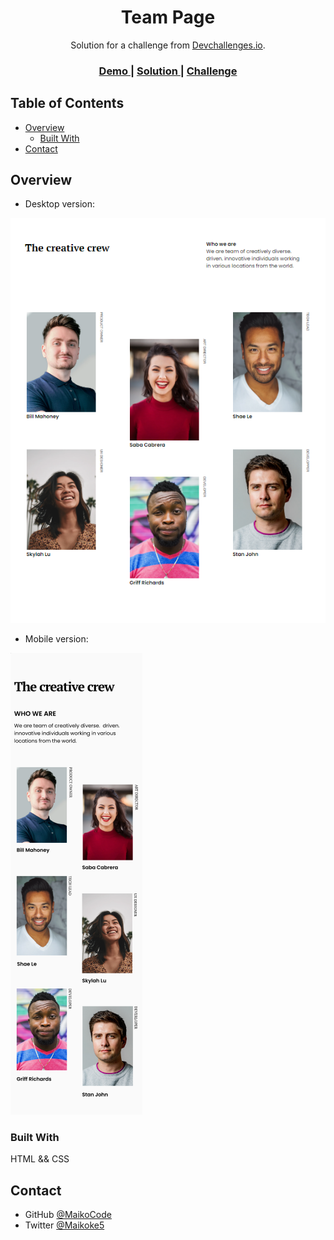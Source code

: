 <!-- Please update value in the {}  -->

<h1 align="center">Team Page</h1>

<div align="center">
   Solution for a challenge from  <a href="http://devchallenges.io" target="_blank">Devchallenges.io</a>.
</div>

<div align="center">
  <h3>
    <a href="https://maikocode.github.io/Team-Page/">
      Demo
    </a>
    <span> | </span>
    <a href="https://maikocode.github.io/Team-Page/">
      Solution
    </a>
    <span> | </span>
    <a href="https://devchallenges.io/challenges/hhmesazsqgKXrTkYkt0U">
      Challenge
    </a>
  </h3>
</div>

<!-- TABLE OF CONTENTS -->

## Table of Contents

- [Overview](#overview)
  - [Built With](#built-with)
- [Contact](#contact)


<!-- OVERVIEW -->

## Overview

- Desktop version:

![screenshot](./desk-version.png)

- Mobile version:

![screenshot](./mob-version.png)


### Built With

HTML && CSS


## Contact


- GitHub [@MaikoCode](https://github.com/MaikoCode)
- Twitter [@Maikoke5](https://twitter.com/Maikoke5)
